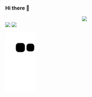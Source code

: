 ### Hi there 👋

<div align="center">
  <a href="https://github.com/Aleister-LBRD">
  <img height="180em" src="https://github-readme-stats.vercel.app/api?username=Aleister-LBRD&show_icons=true&theme=dracula&include_all_commits=true&count_private=true"/>

</div>

<div>
<a href = "mailto:alexandre.lombarde@gmail.com"><img src="https://img.shields.io/badge/-Gmail-%23333?style=for-the-badge&logo=gmail&logoColor=white" target="_blank"></a>
<a href="https://www.linkedin.com/in/alexandre-lombarde-76097a65" target="_blank"><img src="https://img.shields.io/badge/-LinkedIn-%230077B5?style=for-the-badge&logo=linkedin&logoColor=white" target="_blank"></a> 

  ![Snake animation](https://github.com/rafaballerini/rafaballerini/blob/output/github-contribution-grid-snake.svg)
 
</div>
